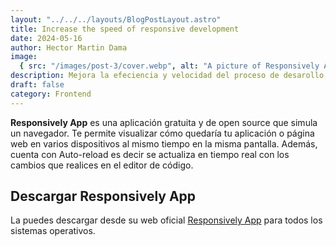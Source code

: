 ```yaml
---
layout: "../../../layouts/BlogPostLayout.astro"
title: Increase the speed of responsive development
date: 2024-05-16
author: Hector Martin Dama
image:
  { src: "/images/post-3/cover.webp", alt: "A picture of Responsively App" }
description: Mejora la efeciencia y velocidad del proceso de desarollo responsive con la aplicación Responsively App
draft: false
category: Frontend
---
```


**Responsively App** es una aplicación gratuita y de open source que simula un navegador. Te permite visualizar cómo quedaría tu aplicación o página web en varios dispositivos al mismo tiempo en la misma pantalla. Además, cuenta con Auto-reload es decir se actualiza en tiempo real con los cambios que realices en el editor de código.

## Descargar Responsively App

La puedes descargar desde su web oficial [Responsively App](https://responsively.app/download) para todos los sistemas operativos.
